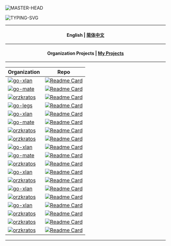 ![MASTER-HEAD](https://user-images.githubusercontent.com/74038190/213910845-af37a709-8995-40d6-be59-724526e3c3d7.gif)

![TYPING-SVG](https://readme-typing-svg.demolab.com?font=Fira+Code&size=33&pause=1000&color=EBE912&width=999&lines=Hi+there+%F0%9F%91%8B%2C+Welcome+to+my+Page+%F0%9F%91%8B%2C+I'm+yyle88)

---

<h4 align="center"><strong>English</strong> | <a href="./README.zh.md">简体中文</a></h4>

---

<h4 align="center"><strong>Organization Projects</strong> | <a href="../README.md">My Projects</a></h4>

---

<!-- 这是一个注释，它不会在渲染时显示出来，这是项目列表的起始位置 -->

| **Organization** | **Repo** |
|------------------|----------|
| [![go-xlan](https://img.shields.io/badge/go+xlan-%23F7931E.svg?style=flat&logoColor=white)](https://github.com/go-xlan) | [![Readme Card](https://github-readme-stats.vercel.app/api/pin/?username=go-xlan&repo=gogitv5git&theme=ambient_gradient)](https://github.com/go-xlan/gogitv5git) |
| [![go-mate](https://img.shields.io/badge/go+mate-%2395C59D.svg?style=flat&logoColor=white)](https://github.com/go-mate) | [![Readme Card](https://github-readme-stats.vercel.app/api/pin/?username=go-mate&repo=depbump&theme=cobalt2)](https://github.com/go-mate/depbump) |
| [![orzkratos](https://img.shields.io/badge/orzkratos-%23FF4500.svg?style=flat&logoColor=white)](https://github.com/orzkratos) | [![Readme Card](https://github-readme-stats.vercel.app/api/pin/?username=orzkratos&repo=apmkratos&theme=cobalt)](https://github.com/orzkratos/apmkratos) |
| [![go-legs](https://img.shields.io/badge/go+legs-%232E8B57.svg?style=flat&logoColor=white)](https://github.com/go-legs) | [![Readme Card](https://github-readme-stats.vercel.app/api/pin/?username=go-legs&repo=.github&theme=merko)](https://github.com/go-legs/.github) |
| [![go-xlan](https://img.shields.io/badge/go+xlan-%23FF6347.svg?style=flat&logoColor=white)](https://github.com/go-xlan) | [![Readme Card](https://github-readme-stats.vercel.app/api/pin/?username=go-xlan&repo=elasticapm&theme=graywhite)](https://github.com/go-xlan/elasticapm) |
| [![go-mate](https://img.shields.io/badge/go+mate-%23FF5733.svg?style=flat&logoColor=white)](https://github.com/go-mate) | [![Readme Card](https://github-readme-stats.vercel.app/api/pin/?username=go-mate&repo=replicago&theme=moltack)](https://github.com/go-mate/replicago) |
| [![orzkratos](https://img.shields.io/badge/orzkratos-%237D5E7F.svg?style=flat&logoColor=white)](https://github.com/orzkratos) | [![Readme Card](https://github-readme-stats.vercel.app/api/pin/?username=orzkratos&repo=swaggokratos&theme=shadow_red)](https://github.com/orzkratos/swaggokratos) |
| [![orzkratos](https://img.shields.io/badge/orzkratos-%237D4B91.svg?style=flat&logoColor=white)](https://github.com/orzkratos) | [![Readme Card](https://github-readme-stats.vercel.app/api/pin/?username=orzkratos&repo=zapzkratos&theme=ocean_dark)](https://github.com/orzkratos/zapzkratos) |
| [![go-xlan](https://img.shields.io/badge/go+xlan-%23ADFF2F.svg?style=flat&logoColor=white)](https://github.com/go-xlan) | [![Readme Card](https://github-readme-stats.vercel.app/api/pin/?username=go-xlan&repo=gogitosgcm&theme=algolia)](https://github.com/go-xlan/gogitosgcm) |
| [![go-mate](https://img.shields.io/badge/go+mate-%23DC143C.svg?style=flat&logoColor=white)](https://github.com/go-mate) | [![Readme Card](https://github-readme-stats.vercel.app/api/pin/?username=go-mate&repo=.github&theme=material-palenight)](https://github.com/go-mate/.github) |
| [![orzkratos](https://img.shields.io/badge/orzkratos-%237D4B91.svg?style=flat&logoColor=white)](https://github.com/orzkratos) | [![Readme Card](https://github-readme-stats.vercel.app/api/pin/?username=orzkratos&repo=vue3kratos&theme=highcontrast)](https://github.com/orzkratos/vue3kratos) |
| [![go-xlan](https://img.shields.io/badge/go+xlan-%23F7931E.svg?style=flat&logoColor=white)](https://github.com/go-xlan) | [![Readme Card](https://github-readme-stats.vercel.app/api/pin/?username=go-xlan&repo=redissuo&theme=dracula)](https://github.com/go-xlan/redissuo) |
| [![orzkratos](https://img.shields.io/badge/orzkratos-%23F09F3B.svg?style=flat&logoColor=white)](https://github.com/orzkratos) | [![Readme Card](https://github-readme-stats.vercel.app/api/pin/?username=orzkratos&repo=authkratos&theme=radical)](https://github.com/orzkratos/authkratos) |
| [![go-xlan](https://img.shields.io/badge/go+xlan-%2391C4A4.svg?style=flat&logoColor=white)](https://github.com/go-xlan) | [![Readme Card](https://github-readme-stats.vercel.app/api/pin/?username=go-xlan&repo=goyamlv3up&theme=default_repocard)](https://github.com/go-xlan/goyamlv3up) |
| [![orzkratos](https://img.shields.io/badge/orzkratos-%23FF5733.svg?style=flat&logoColor=white)](https://github.com/orzkratos) | [![Readme Card](https://github-readme-stats.vercel.app/api/pin/?username=orzkratos&repo=gormkratos&theme=aura_dark)](https://github.com/orzkratos/gormkratos) |
| [![go-xlan](https://img.shields.io/badge/go+xlan-%2320B2AA.svg?style=flat&logoColor=white)](https://github.com/go-xlan) | [![Readme Card](https://github-readme-stats.vercel.app/api/pin/?username=go-xlan&repo=.github&theme=calm_pink)](https://github.com/go-xlan/.github) |
| [![orzkratos](https://img.shields.io/badge/orzkratos-%23FF5733.svg?style=flat&logoColor=white)](https://github.com/orzkratos) | [![Readme Card](https://github-readme-stats.vercel.app/api/pin/?username=orzkratos&repo=erkkratos&theme=midnight-purple)](https://github.com/orzkratos/erkkratos) |
| [![orzkratos](https://img.shields.io/badge/orzkratos-%23FFD700.svg?style=flat&logoColor=white)](https://github.com/orzkratos) | [![Readme Card](https://github-readme-stats.vercel.app/api/pin/?username=orzkratos&repo=wire2kratos&theme=holi)](https://github.com/orzkratos/wire2kratos) |
| [![orzkratos](https://img.shields.io/badge/orzkratos-%23FF1493.svg?style=flat&logoColor=white)](https://github.com/orzkratos) | [![Readme Card](https://github-readme-stats.vercel.app/api/pin/?username=orzkratos&repo=.github&theme=github_dark)](https://github.com/orzkratos/.github) |

<!-- 这是一个注释，它不会在渲染时显示出来，这是项目列表的终止位置 -->

---
